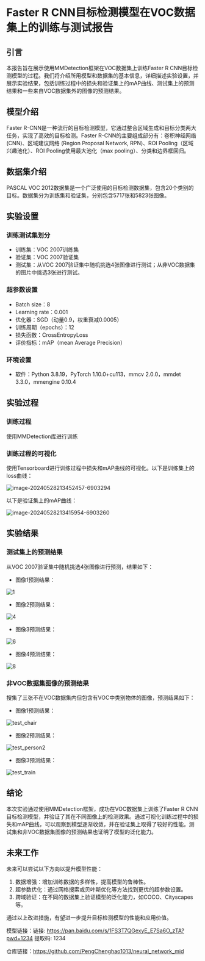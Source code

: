 # Faster R CNN目标检测模型在VOC数据集上的训练与测试报告

## 引言

本报告旨在展示使用MMDetection框架在VOC数据集上训练Faster R CNN目标检测模型的过程。我们将介绍所用模型和数据集的基本信息，详细描述实验设置，并展示实验结果，包括训练过程中的损失和验证集上的mAP曲线、测试集上的预测结果和一些来自VOC数据集外的图像的预测结果。

## 模型介绍

Faster R-CNN是一种流行的目标检测模型，它通过整合区域生成和目标分类两大任务，实现了高效的目标检测。Faster R-CNN的主要组成部分有：卷积神经网络 (CNN)、区域建议网络 (Region Proposal Network, RPN)、ROI Pooling（区域兴趣池化）、ROI Pooling使用最大池化（max pooling）、分类和边界框回归。

## 数据集介绍

PASCAL VOC 2012数据集是一个广泛使用的目标检测数据集，包含20个类别的目标。数据集分为训练集和验证集，分别包含5717张和5823张图像。

## 实验设置

### 训练测试集划分

- 训练集：VOC 2007训练集
- 验证集：VOC 2007验证集
- 测试集：从VOC 2007验证集中随机挑选4张图像进行测试；从非VOC数据集的图片中挑选3张进行测试。

### 超参数设置

- Batch size：8
- Learning rate：0.001
- 优化器：SGD（动量0.9，权重衰减0.0005）
- 训练周期（epochs）：12
- 损失函数：CrossEntropyLoss
- 评价指标：mAP（mean Average Precision）

### 环境设置

- 软件：Python 3.8.19，PyTorch 1.10.0+cu113，mmcv 2.0.0，mmdet 3.3.0，mmengine  0.10.4



## 实验过程

### 训练过程

使用MMDetection库进行训练

### 训练过程的可视化

使用Tensorboard进行训练过程中损失和mAP曲线的可视化。以下是训练集上的loss曲线：

![image-20240528213452457-6903294](https://github.com/Nadia-Chen/FasterRCNN/assets/67884201/e43204e7-d67b-4750-8dd3-902710e7e4e5)

以下是验证集上的mAP曲线：

![image-20240528213415954-6903260](https://github.com/Nadia-Chen/FasterRCNN/assets/67884201/d1ec3900-0a92-4f30-a5aa-b7900324ea5b)


## 实验结果

### 测试集上的预测结果

从VOC 2007验证集中随机挑选4张图像进行预测，结果如下：

- 图像1预测结果：

![1](https://github.com/Nadia-Chen/FasterRCNN/assets/67884201/410f8904-8eeb-43f0-8bc0-beda24e5d4ca)


- 图像2预测结果：

![4](https://github.com/Nadia-Chen/FasterRCNN/assets/67884201/3bfda2da-c6a2-4561-a4cd-e15dc939a034)


- 图像3预测结果：
  
![6](https://github.com/Nadia-Chen/FasterRCNN/assets/67884201/c3560628-1545-40dc-bf3b-bfffab2eec9b)

- 图像4预测结果：

![8](https://github.com/Nadia-Chen/FasterRCNN/assets/67884201/47dc53a1-fdaf-4849-8dac-f62b68d32cfe)


### 非VOC数据集图像的预测结果

搜集了三张不在VOC数据集内但包含有VOC中类别物体的图像，预测结果如下：

- 图像1预测结果：

![test_chair](https://github.com/Nadia-Chen/FasterRCNN/assets/67884201/bf22c9cc-9e2a-454a-b195-ae94e7f1ec8a)


- 图像2预测结果：

![test_person2](https://github.com/Nadia-Chen/FasterRCNN/assets/67884201/8b49a071-d1b5-467e-b505-2b6838b2ab19)


- 图像3预测结果：

![test_train](https://github.com/Nadia-Chen/FasterRCNN/assets/67884201/ffcd37ac-c2be-4fde-b515-a7eaab8ed2a4)


## 结论

本次实验通过使用MMDetection框架，成功在VOC数据集上训练了Faster R CNN目标检测模型，并验证了其在不同图像上的检测效果。通过可视化训练过程中的损失和mAP曲线，可以观察到模型逐渐收敛，并在验证集上取得了较好的性能。测试集和非VOC数据集图像的预测结果也证明了模型的泛化能力。

## 未来工作

未来可以尝试以下方向以提升模型性能：

1. 数据增强：增加训练数据的多样性，提高模型的鲁棒性。
2. 超参数优化：通过网格搜索或贝叶斯优化等方法找到更优的超参数设置。
3. 跨域验证：在不同的数据集上验证模型的泛化能力，如COCO、Cityscapes等。

通过以上改进措施，有望进一步提升目标检测模型的性能和应用价值。

模型链接：链接: https://pan.baidu.com/s/1FS3T7QGexyE_E7Sa6O_zTA?pwd=1234 提取码: 1234

仓库链接：https://github.com/PengChenghao1013/neural_network_mid
